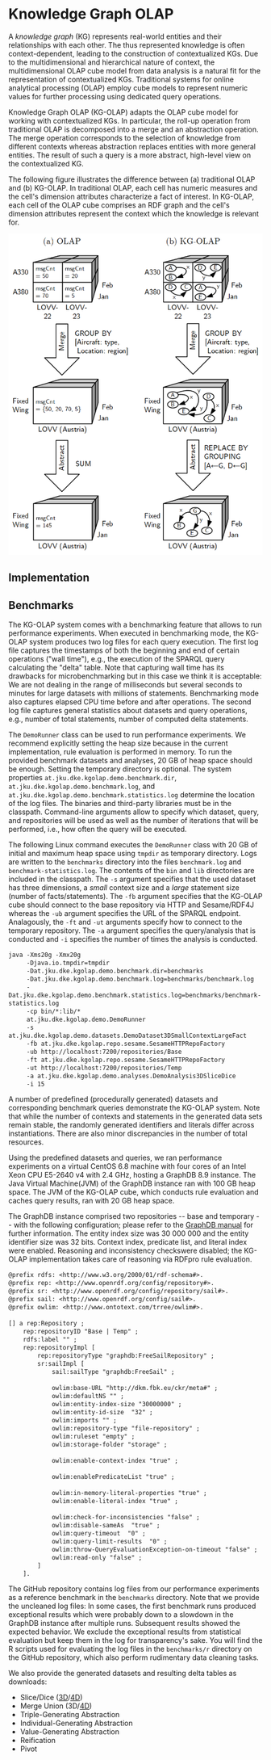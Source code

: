 # Knowledge Graph OLAP

A *knowledge graph* (KG) represents real-world entities and their relationships with each other. The thus represented knowledge is often context-dependent, leading to the construction of contextualized KGs. Due to the multidimensional and hierarchical nature of context, the multidimensional OLAP cube model from data analysis is a natural fit for the representation of contextualized KGs. Traditional systems for online analytical processing (OLAP) employ cube models to represent numeric values for further processing using dedicated query operations. 

Knowledge Graph OLAP (KG-OLAP) adapts the OLAP cube model for working with contextualized KGs. In particular, the roll-up operation from traditional OLAP is decomposed into a merge and an abstraction operation. The merge operation corresponds to the selection of knowledge from different contexts whereas abstraction replaces entities with more general entities. The result of such a query is a more abstract, high-level view on the contextualized KG.

The following figure illustrates the difference between (a) traditional OLAP and (b) KG-OLAP. In traditional OLAP, each cell has numeric measures and the cell's dimension attributes characterize a fact of interest. In KG-OLAP, each cell of the OLAP cube comprises an RDF graph and the cell's dimension attributes represent the context which the knowledge is relevant for.

![OLAP vs. KG-OLAP](img/kgolap-overview.png)

## Implementation


## Benchmarks
The KG-OLAP system comes with a benchmarking feature that allows to run performance experiments. When executed in benchmarking mode, the KG-OLAP system produces two log files for each query execution. The first log file captures the timestamps of both the beginning and end of certain operations ("wall time"), e.g., the execution of the SPARQL query calculating the "delta" table. Note that capturing wall time has its drawbacks for microbenchmarking but in this case we think it is acceptable: We are not dealing in the range of milliseconds but several seconds to minutes for large datasets with millions of statements. Benchmarking mode also captures elapsed CPU time before and after operations. The second log file captures general statistics about datasets and query operations, e.g., number of total statements, number of computed delta statements.

The `DemoRunner` class can be used to run performance experiments. We recommend explicitly setting the heap size because in the current implementation, rule evaluation is performed in memory. To run the provided benchmark datasets and analyses, 20 GB of heap space should be enough. Setting the temporary directory is optional. The system properties `at.jku.dke.kgolap.demo.benchmark.dir`, `at.jku.dke.kgolap.demo.benchmark.log`, and `at.jku.dke.kgolap.demo.benchmark.statistics.log` determine the location of the log files. The binaries and third-party libraries must be in the classpath. Command-line arguments allow to specify which dataset, query, and repositories will be used as well as the number of iterations that will be performed, i.e., how often the query will be executed. 

The following Linux command executes the `DemoRunner` class with 20 GB of initial and maximum heap space using `tmpdir` as temporary directory. Logs are written to the `benchmarks` directory into the files `benchmark.log` and `benchmark-statistics.log`. The contents of the `bin` and `lib` directories are included in the classpath. The `-s` argument specifies that the used dataset has three dimensions, a *small* context size and a *large* statement size (number of facts/statements). The `-fb` argument specifies that the KG-OLAP cube should connect to the base repository via HTTP and Sesame/RDF4J whereas the `-ub` argument specifies the URL of the SPARQL endpoint. Analagously, the `-ft` and `-ut` arguments specify how to connect to the temporary repository. The `-a` argument specifies the query/analysis that is conducted and `-i` specifies the number of times the analysis is conducted.
    
    java -Xms20g -Xmx20g 
         -Djava.io.tmpdir=tmpdir 
         -Dat.jku.dke.kgolap.demo.benchmark.dir=benchmarks 
         -Dat.jku.dke.kgolap.demo.benchmark.log=benchmarks/benchmark.log
         -Dat.jku.dke.kgolap.demo.benchmark.statistics.log=benchmarks/benchmark-statistics.log 
         -cp bin/*:lib/* 
         at.jku.dke.kgolap.demo.DemoRunner 
         -s at.jku.dke.kgolap.demo.datasets.DemoDataset3DSmallContextLargeFact  
         -fb at.jku.dke.kgolap.repo.sesame.SesameHTTPRepoFactory 
         -ub http://localhost:7200/repositories/Base 
         -ft at.jku.dke.kgolap.repo.sesame.SesameHTTPRepoFactory 
         -ut http://localhost:7200/repositories/Temp 
         -a at.jku.dke.kgolap.demo.analyses.DemoAnalysis3DSliceDice 
         -i 15 

A number of predefined (procedurally generated) datasets and corresponding benchmark queries demonstrate the KG-OLAP system. Note that while the number of contexts and statements in the generated data sets remain stable, the randomly generated identifiers and literals differ across instantiations. There are also minor discrepancies in the number of total resources.

Using the predefined datasets and queries, we ran performance experiments on a virtual CentOS 6.8 machine with four cores of an Intel Xeon CPU E5-2640 v4 with 2.4 GHz, hosting a GraphDB 8.9 instance. The Java Virtual Machine(JVM) of the GraphDB instance ran with 100 GB heap space. The JVM of the KG-OLAP cube, which conducts rule evaluation and caches query results, ran with 20 GB heap space.

The GraphDB instance comprised two repositories -- base and temporary -- with the following configuration; please refer to the [GraphDB manual](http://graphdb.ontotext.com/documentation/8.9/free/configuring-a-repository.html "Configuring a repository") for further information. The entity index size was 30 000 000 and the entity identifier size was 32 bits. Context index, predicate list, and literal index were enabled. Reasoning and inconsistency checkswere disabled; the KG-OLAP implementation takes care of reasoning via RDFpro rule evaluation.

    @prefix rdfs: <http://www.w3.org/2000/01/rdf-schema#>.
    @prefix rep: <http://www.openrdf.org/config/repository#>.
    @prefix sr: <http://www.openrdf.org/config/repository/sail#>.
    @prefix sail: <http://www.openrdf.org/config/sail#>.
    @prefix owlim: <http://www.ontotext.com/trree/owlim#>.
    
    [] a rep:Repository ;
        rep:repositoryID "Base | Temp" ;
        rdfs:label "" ;
        rep:repositoryImpl [
            rep:repositoryType "graphdb:FreeSailRepository" ;
            sr:sailImpl [
                sail:sailType "graphdb:FreeSail" ;
            
                owlim:base-URL "http://dkm.fbk.eu/ckr/meta#" ;
                owlim:defaultNS "" ;
                owlim:entity-index-size "30000000" ;
                owlim:entity-id-size  "32" ;
                owlim:imports "" ;
                owlim:repository-type "file-repository" ;
                owlim:ruleset "empty" ;
                owlim:storage-folder "storage" ;
 
                owlim:enable-context-index "true" ;
  
                owlim:enablePredicateList "true" ;

                owlim:in-memory-literal-properties "true" ;
                owlim:enable-literal-index "true" ;
    
                owlim:check-for-inconsistencies "false" ;
                owlim:disable-sameAs  "true" ;
                owlim:query-timeout  "0" ;
                owlim:query-limit-results  "0" ;
                owlim:throw-QueryEvaluationException-on-timeout "false" ;
                owlim:read-only "false" ;
            ]
        ].
        
The GitHub repository contains log files from our performance experiments as a reference benchmark in the `benchmarks` directory. Note that we provide the uncleaned log files: In some cases, the first benchmark runs produced exceptional results which were probably down to a slowdown in the GraphDB instance after multiple runs. Subsequent results showed the expected behavior. We exclude the exceptional results from statistical evaluation but keep them in the log for transparency's sake. You will find the R scripts used for evaluating the log files in the `benchmarks/r` directory on the GitHub repository, which also perform rudimentary data cleaning tasks.

We also provide the generated datasets and resulting delta tables as downloads:

- Slice/Dice ([3D](https://final.at/kg-olap/benchmarks-3D-slicedice.tar.gz)/[4D](https://final.at/kg-olap/benchmarks-4D-slicedice.tar.gz))
- Merge Union (3D/[4D](https://final.at/kg-olap/benchmarks-4D-merge.tar.gz))
- Triple-Generating Abstraction
- Individual-Generating Abstraction
- Value-Generating Abstraction
- Reification
- Pivot
